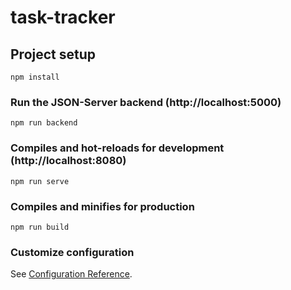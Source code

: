 # task-tracker

## Project setup

```
npm install
```

### Run the JSON-Server backend (http://localhost:5000)

```
npm run backend
```

### Compiles and hot-reloads for development (http://localhost:8080)

```
npm run serve
```

### Compiles and minifies for production

```
npm run build
```

### Customize configuration

See [Configuration Reference](https://cli.vuejs.org/config/).

